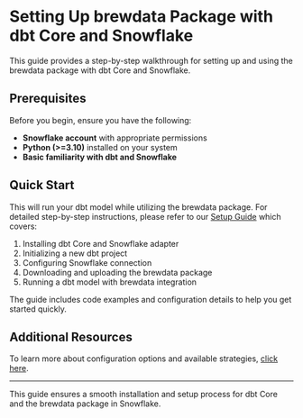 # Setting Up brewdata Package with dbt Core and Snowflake

This guide provides a step-by-step walkthrough for setting up and using the brewdata package with dbt Core and Snowflake.

## Prerequisites

Before you begin, ensure you have the following:

- **Snowflake account** with appropriate permissions
- **Python (>=3.10)** installed on your system
- **Basic familiarity with dbt and Snowflake**


## Quick Start

This will run your dbt model while utilizing the brewdata package.
For detailed step-by-step instructions, please refer to our [Setup Guide](example/quickstart-setup.md) which covers:

1. Installing dbt Core and Snowflake adapter
2. Initializing a new dbt project
3. Configuring Snowflake connection
4. Downloading and uploading the brewdata package
5. Running a dbt model with brewdata integration

The guide includes code examples and configuration details to help you get started quickly.


## Additional Resources

To learn more about configuration options and available strategies, [click here](https://github.com/brewdata/brewdata-dbt-Snowflake/blob/main/brewdata-DBT/readme.md).

---

This guide ensures a smooth installation and setup process for dbt Core and the brewdata package in Snowflake.

